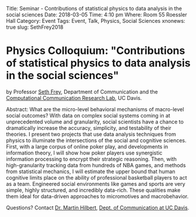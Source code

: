 Title: Seminar - Contributions of statistical physics to data analysis in the social sciences
Date: 2018-03-05
Time: 4:10 pm
Where: Room 55 Roessler Hall 
Category: Event
Tags: Event, Talk, Physics, Social Sciences
xnonews: true
slug: SethFrey2018

# Physics Colloquium: "Contributions of statistical physics to data analysis in the social sciences" 
by Professor [Seth Frey](http://communication.ucdavis.edu/people/sethfrey), Department of Communication and the [Computational Communication Research Lab](http://c2.ucdavis.edu/), UC Davis.
 
Abstract: What are the micro-level behavioral mechanisms of macro-level social outcomes? With data on complex social systems coming in at unprecedented volume and granularity, social scientists have a chance to dramatically increase the accuracy, simplicity, and testability of their theories. I present two projects that use data analysis techniques from physics to illuminate the intersections of the social and cognitive sciences. First, with a large corpus of online poker play, and developments in information theory, I will show how poker players use synergistic information processing to encrypt their strategic reasoning. Then, with high-granularity tracking data from hundreds of NBA games, and methods from statistical mechanics, I will estimate the upper bound that human cognitive limits place on the ability of professional basketball players to act as a team. Engineered social environments like games and sports are very simple, highly structured, and incredibly data-rich.  These qualities make them ideal for data-driven approaches to micromotives and macrobehavior. 

Questions? Contact [Dr. Martin Hilbert](mailto:hilbert@ucdavis.edu), [Dept. of Communication at UC Davis](http://c2.ucdavis.edu/).